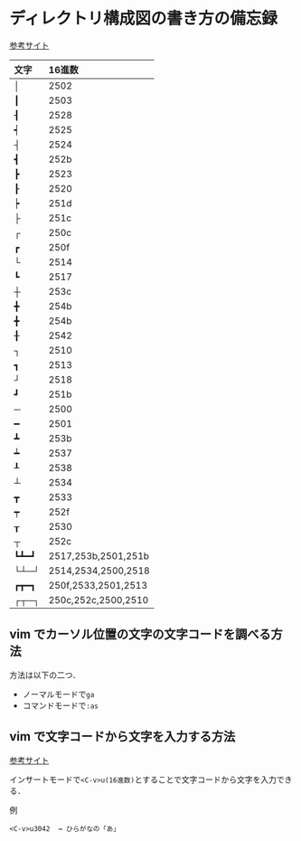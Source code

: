 # ディレクトリ構成図の書き方の備忘録

[参考サイト](https://qiita.com/paty-fakename/items/c82ed27b4070feeceff6)

| 文字 | 16進数              |
| :--- | :---                |
| │    | 2502                |
| ┃    | 2503                |
| ┨    | 2528                |
| ┥    | 2525                |
| ┤    | 2524                |
| ┫    | 252b                |
| ┣    | 2523                |
| ┠    | 2520                |
| ┝    | 251d                |
| ├    | 251c                |
| ┌    | 250c                |
| ┏    | 250f                |
| └    | 2514                |
| ┗    | 2517                |
| ┼    | 253c                |
| ╋    | 254b                |
| ╋    | 254b                |
| ╂    | 2542                |
| ┐    | 2510                |
| ┓    | 2513                |
| ┘    | 2518                |
| ┛    | 251b                |
| ─    | 2500                |
| ━    | 2501                |
| ┻    | 253b                |
| ┷    | 2537                |
| ┸    | 2538                |
| ┴    | 2534                |
| ┳    | 2533                |
| ┯    | 252f                |
| ┰    | 2530                |
| ┬    | 252c                |
| ┗┻━┛ | 2517,253b,2501,251b |
| └┴─┘ | 2514,2534,2500,2518 |
| ┏┳━┓ | 250f,2533,2501,2513 |
| ┌┬─┐ | 250c,252c,2500,2510 |

## vim でカーソル位置の文字の文字コードを調べる方法

方法は以下の二つ．

- ノーマルモードで```ga```
- コマンドモードで```:as```

## vim で文字コードから文字を入力する方法

[参考サイト](https://zenn.dev/kato_k/articles/vim-tips-no002)

インサートモードで```<C-v>u(16進数)```とすることで文字コードから文字を入力できる．

例
```
<C-v>u3042  → ひらがなの「あ」
```
